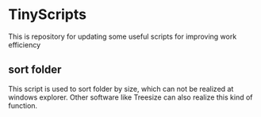 # TinyScripts
This is repository for updating some useful scripts for improving work efficiency 

## sort folder
This script is used to sort folder by size, which can not be realized at windows explorer. Other software like Treesize can also realize this kind of function.